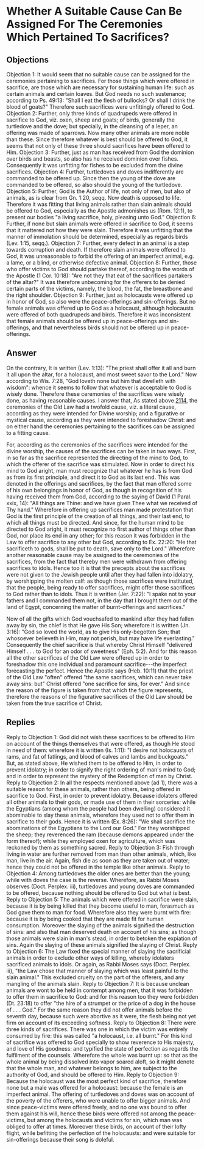 # Whether A Suitable Cause Can Be Assigned For The Ceremonies Which Pertained To Sacrifices?
## Objections
Objection 1: It would seem that no suitable cause can be assigned for the ceremonies pertaining to sacrifices. For those things which were offered in sacrifice, are those which are necessary for sustaining human life: such as certain animals and certain loaves. But God needs no such sustenance; according to Ps. 49:13: "Shall I eat the flesh of bullocks? Or shall I drink the blood of goats?" Therefore such sacrifices were unfittingly offered to God.
Objection 2: Further, only three kinds of quadrupeds were offered in sacrifice to God, viz. oxen, sheep and goats; of birds, generally the turtledove and the dove; but specially, in the cleansing of a leper, an offering was made of sparrows. Now many other animals are more noble than these. Since therefore whatever is best should be offered to God, it seems that not only of these three should sacrifices have been offered to Him.
Objection 3: Further, just as man has received from God the dominion over birds and beasts, so also has he received dominion over fishes. Consequently it was unfitting for fishes to be excluded from the divine sacrifices.
Objection 4: Further, turtledoves and doves indifferently are commanded to be offered up. Since then the young of the dove are commanded to be offered, so also should the young of the turtledove.
Objection 5: Further, God is the Author of life, not only of men, but also of animals, as is clear from Gn. 1:20, seqq. Now death is opposed to life. Therefore it was fitting that living animals rather than slain animals should be offered to God, especially as the Apostle admonishes us (Rom. 12:1), to present our bodies "a living sacrifice, holy, pleasing unto God."
Objection 6: Further, if none but slain animals were offered in sacrifice to God, it seems that it mattered not how they were slain. Therefore it was unfitting that the manner of immolation should be determined, especially as regards birds (Lev. 1:15, seqq.).
Objection 7: Further, every defect in an animal is a step towards corruption and death. If therefore slain animals were offered to God, it was unreasonable to forbid the offering of an imperfect animal, e.g. a lame, or a blind, or otherwise defective animal.
Objection 8: Further, those who offer victims to God should partake thereof, according to the words of the Apostle (1 Cor. 10:18): "Are not they that eat of the sacrifices partakers of the altar?" It was therefore unbecoming for the offerers to be denied certain parts of the victims, namely, the blood, the fat, the breastbone and the right shoulder.
Objection 9: Further, just as holocausts were offered up in honor of God, so also were the peace-offerings and sin-offerings. But no female animals was offered up to God as a holocaust, although holocausts were offered of both quadrupeds and birds. Therefore it was inconsistent that female animals should be offered up in peace-offerings and sin-offerings, and that nevertheless birds should not be offered up in peace-offerings.
## Answer
On the contrary, It is written (Lev. 1:13): "The priest shall offer it all and burn it all upon the altar, for a holocaust, and most sweet savor to the Lord." Now according to Wis. 7:28, "God loveth none but him that dwelleth with wisdom": whence it seems to follow that whatever is acceptable to God is wisely done. Therefore these ceremonies of the sacrifices were wisely done, as having reasonable causes.
I answer that, As stated above [2114](A[2]), the ceremonies of the Old Law had a twofold cause, viz. a literal cause, according as they were intended for Divine worship; and a figurative or mystical cause, according as they were intended to foreshadow Christ: and on either hand the ceremonies pertaining to the sacrifices can be assigned to a fitting cause.

For, according as the ceremonies of the sacrifices were intended for the divine worship, the causes of the sacrifices can be taken in two ways. First, in so far as the sacrifice represented the directing of the mind to God, to which the offerer of the sacrifice was stimulated. Now in order to direct his mind to God aright, man must recognize that whatever he has is from God as from its first principle, and direct it to God as its last end. This was denoted in the offerings and sacrifices, by the fact that man offered some of his own belongings in honor of God, as though in recognition of his having received them from God, according to the saying of David (1 Paral. xxix, 14): "All things are Thine: and we have given Thee what we received of Thy hand." Wherefore in offering up sacrifices man made protestation that God is the first principle of the creation of all things, and their last end, to which all things must be directed. And since, for the human mind to be directed to God aright, it must recognize no first author of things other than God, nor place its end in any other; for this reason it was forbidden in the Law to offer sacrifice to any other but God, according to Ex. 22:20: "He that sacrificeth to gods, shall be put to death, save only to the Lord." Wherefore another reasonable cause may be assigned to the ceremonies of the sacrifices, from the fact that thereby men were withdrawn from offering sacrifices to idols. Hence too it is that the precepts about the sacrifices were not given to the Jewish people until after they had fallen into idolatry, by worshipping the molten calf: as though those sacrifices were instituted, that the people, being ready to offer sacrifices, might offer those sacrifices to God rather than to idols. Thus it is written (Jer. 7:22): "I spake not to your fathers and I commanded them not, in the day that I brought them out of the land of Egypt, concerning the matter of burnt-offerings and sacrifices."

Now of all the gifts which God vouchsafed to mankind after they had fallen away by sin, the chief is that He gave His Son; wherefore it is written (Jn. 3:16): "God so loved the world, as to give His only-begotten Son; that whosoever believeth in Him, may not perish, but may have life everlasting." Consequently the chief sacrifice is that whereby Christ Himself "delivered Himself . . . to God for an odor of sweetness" (Eph. 5:2). And for this reason all the other sacrifices of the Old Law were offered up in order to foreshadow this one individual and paramount sacrifice---the imperfect forecasting the perfect. Hence the Apostle says (Heb. 10:11) that the priest of the Old Law "often" offered "the same sacrifices, which can never take away sins: but" Christ offered "one sacrifice for sins, for ever." And since the reason of the figure is taken from that which the figure represents, therefore the reasons of the figurative sacrifices of the Old Law should be taken from the true sacrifice of Christ.
## Replies
Reply to Objection 1: God did not wish these sacrifices to be offered to Him on account of the things themselves that were offered, as though He stood in need of them: wherefore it is written (Is. 1:11): "I desire not holocausts of rams, and fat of fatlings, and blood of calves and lambs and buckgoats." But, as stated above, He wished them to be offered to Him, in order to prevent idolatry; in order to signify the right ordering of man's mind to God; and in order to represent the mystery of the Redemption of man by Christ.
Reply to Objection 2: In all the respects mentioned above (ad 1), there was a suitable reason for these animals, rather than others, being offered in sacrifice to God. First, in order to prevent idolatry. Because idolaters offered all other animals to their gods, or made use of them in their sorceries: while the Egyptians (among whom the people had been dwelling) considered it abominable to slay these animals, wherefore they used not to offer them in sacrifice to their gods. Hence it is written (Ex. 8:26): "We shall sacrifice the abominations of the Egyptians to the Lord our God." For they worshipped the sheep; they reverenced the ram (because demons appeared under the form thereof); while they employed oxen for agriculture, which was reckoned by them as something sacred.
Reply to Objection 3: Fish through living in water are further removed from man than other animals, which, like man, live in the air. Again, fish die as soon as they are taken out of water; hence they could not be offered in the temple like other animals.
Reply to Objection 4: Among turtledoves the older ones are better than the young; while with doves the case is the reverse. Wherefore, as Rabbi Moses observes (Doct. Perplex. iii), turtledoves and young doves are commanded to be offered, because nothing should be offered to God but what is best.
Reply to Objection 5: The animals which were offered in sacrifice were slain, because it is by being killed that they become useful to man, forasmuch as God gave them to man for food. Wherefore also they were burnt with fire: because it is by being cooked that they are made fit for human consumption. Moreover the slaying of the animals signified the destruction of sins: and also that man deserved death on account of his sins; as though those animals were slain in man's stead, in order to betoken the expiation of sins. Again the slaying of these animals signified the slaying of Christ.
Reply to Objection 6: The Law fixed the special manner of slaying the sacrificial animals in order to exclude other ways of killing, whereby idolaters sacrificed animals to idols. Or again, as Rabbi Moses says (Doct. Perplex. iii), "the Law chose that manner of slaying which was least painful to the slain animal." This excluded cruelty on the part of the offerers, and any mangling of the animals slain.
Reply to Objection 7: It is because unclean animals are wont to be held in contempt among men, that it was forbidden to offer them in sacrifice to God: and for this reason too they were forbidden (Dt. 23:18) to offer "the hire of a strumpet or the price of a dog in the house of . . . God." For the same reason they did not offer animals before the seventh day, because such were abortive as it were, the flesh being not yet firm on account of its exceeding softness.
Reply to Objection 8: There were three kinds of sacrifices. There was one in which the victim was entirely consumed by fire: this was called "a holocaust, i.e. all burnt." For this kind of sacrifice was offered to God specially to show reverence to His majesty, and love of His goodness: and typified the state of perfection as regards the fulfilment of the counsels. Wherefore the whole was burnt up: so that as the whole animal by being dissolved into vapor soared aloft, so it might denote that the whole man, and whatever belongs to him, are subject to the authority of God, and should be offered to Him.
Reply to Objection 9: Because the holocaust was the most perfect kind of sacrifice, therefore none but a male was offered for a holocaust: because the female is an imperfect animal. The offering of turtledoves and doves was on account of the poverty of the offerers, who were unable to offer bigger animals. And since peace-victims were offered freely, and no one was bound to offer them against his will, hence these birds were offered not among the peace-victims, but among the holocausts and victims for sin, which man was obliged to offer at times. Moreover these birds, on account of their lofty flight, while befitting the perfection of the holocausts: and were suitable for sin-offerings because their song is doleful.